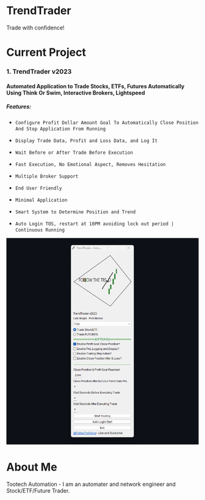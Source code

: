 # TrendTrader

Trade with confidence!


# Current Project

### 1. TrendTrader v2023
#### Automated Application to Trade Stocks, ETFs, Futures Automatically Using Think Or Swim, Interactive Brokers, Lightspeed
##### Features:
*     Configure Profit Dollar Amount Goal To Automatically Close Position And Stop Application From Running
*     Display Trade Data, Profit and Loss Data, and Log It
*     Wait Before or After Trade Before Execution
*     Fast Execution, No Emotional Aspect, Removes Hesitation
*     Multiple Broker Support
*     End User Friendly
*     Minimal Application
*     Smart System to Determine Position and Trend
*     Auto Login TOS, restart at 10PM avoiding lock out period | Continuous Running
     
![alt text](https://raw.githubusercontent.com/tootechautomation/TrendTrader/main/Images/App1.png?token=GHSAT0AAAAAACDDRDSRYYSAAG5LES2TUR2EZDPUOUA)

 
# About Me
 Tootech Automation - I am an automater and network engineer and Stock/ETF/Future Trader.
 
